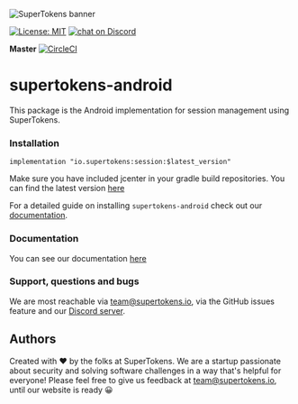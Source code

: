 ![SuperTokens banner](https://raw.githubusercontent.com/supertokens/supertokens-logo/master/images/Artboard%20%E2%80%93%2027%402x.png)

[![License: MIT](https://img.shields.io/badge/License-MIT-brightgreen.svg)](https://github.com/supertokens/supertokens-website/blob/master/LICENSE)
<a href="https://supertokens.io/discord">
        <img src="https://img.shields.io/discord/603466164219281420.svg?logo=discord"
            alt="chat on Discord"></a>

**Master**
[![CircleCI](https://circleci.com/gh/supertokens/supertokens-android.svg?style=svg)](https://circleci.com/gh/supertokens/supertokens-android)

# supertokens-android
This package is the Android implementation for session management using SuperTokens.


### Installation
```
implementation "io.supertokens:session:$latest_version"
```

Make sure you have included jcenter in your gradle build repositories. You can find the latest version [here](https://github.com/supertokens/supertokens-android/releases)

For a detailed guide on installing ```supertokens-android``` check out our [documentation](https://supertokens.github.io/supertokens-android/docs/introduction/what-and-why).


### Documentation

You can see our documentation [here](https://supertokens.github.io/supertokens-android/docs/introduction/what-and-why)


### Support, questions and bugs

We are most reachable via team@supertokens.io, via the GitHub issues feature and our [Discord server](https://supertokens.io/discord).

## Authors
Created with :heart: by the folks at SuperTokens. We are a startup passionate about security and solving software challenges in a way that's helpful for everyone! Please feel free to give us feedback at team@supertokens.io, until our website is ready :grinning:
